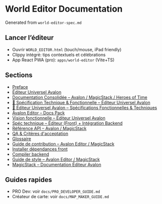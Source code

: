 # World Editor Documentation

Generated from `world-editor-spec.md`

## Lancer l’éditeur

- Ouvrir `WORLD_EDITOR.html` (touch/mouse, iPad friendly)
- Clippy intégré: tips contextuels et célébrations
- App React PWA (pro): `apps/world-editor` (Vite+TS)

## Sections

- [Preface](01-preface.md)
- [Éditeur Universel Avalon](02-editeur-universel-avalon.md)
- [Documentation Consolidée – Avalon / MagicStack / Heroes of Time](03-documentation-consolidee-avalon-magicstack-heroes-of-time.md)
- [📜 Spécification Technique & Fonctionnelle – Éditeur Universel Avalon](04-specification-technique-fonctionnelle-editeur-universel-avalon.md)
- [📜 Éditeur Universel Avalon – Spécifications Fonctionnelles & Techniques](05-editeur-universel-avalon-specifications-fonctionnelles-techniques.md)
- [Avalon Editor – Docs Pack](06-avalon-editor-docs-pack.md)
- [Vision fonctionnelle – Éditeur Universel Avalon](07-vision-fonctionnelle-editeur-universel-avalon.md)
- [Spéc technique – Éditeur (Front) + Intégration Backend](08-spec-technique-editeur-front-integration-backend.md)
- [Référence API – Avalon / MagicStack](09-reference-api-avalon-magicstack.md)
- [QA & Critères d'acceptation](10-qa-criteres-d-acceptation.md)
- [Glossaire](11-glossaire.md)
- [Guide de contribution – Avalon Editor / MagicStack](12-guide-de-contribution-avalon-editor-magicstack.md)
- [Installer dépendances front](13-installer-dependances-front.md)
- [Compiler backend](14-compiler-backend.md)
- [Guide de style – Avalon Editor / MagicStack](15-guide-de-style-avalon-editor-magicstack.md)
- [MagicStack – Documentation Éditeur Avalon](16-magicstack-documentation-editeur-avalon.md)

## Guides rapides

- PRO Dev: voir `docs/PRO_DEVELOPER_GUIDE.md`
- Créateur de carte: voir `docs/MAP_MAKER_GUIDE.md`
